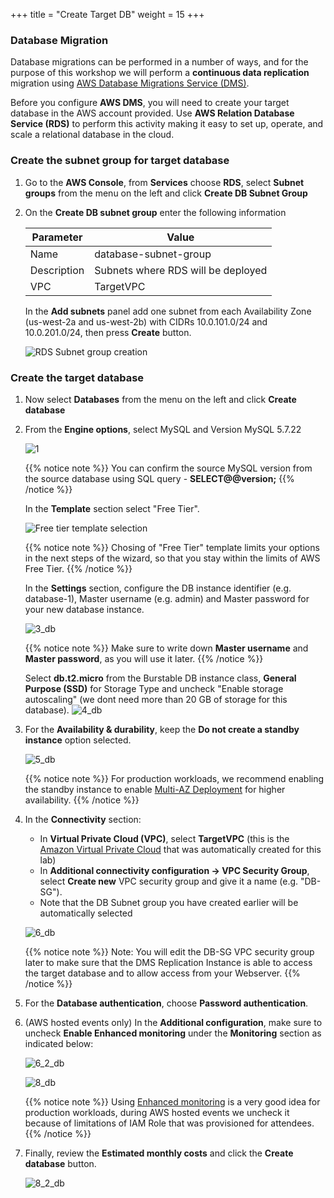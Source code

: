 +++
title = "Create Target DB"
weight = 15
+++

### Database Migration

Database migrations can be performed in a number of ways, and for the purpose of this workshop we will perform a **continuous data replication** migration using <a href="https://aws.amazon.com/dms/" target="_blank">AWS Database Migrations Service (DMS)</a>.

Before you configure **AWS DMS**, you will need to create your target database in the AWS account provided. Use **AWS Relation Database Service (RDS)** to perform this activity making it easy to set up, operate, and scale a relational database in the cloud.

### Create the subnet group for target database

1. Go to the **AWS Console**, from **Services** choose **RDS**, select **Subnet groups** from the menu on the left and click **Create DB Subnet Group**

2. On the **Create DB subnet group** enter the following information

    | Parameter           | Value                    |
    | ------------------- | ------------------------ |
    | Name                | database-subnet-group     |
    | Description         | Subnets where RDS will be deployed |
    | VPC      | TargetVPC            |

    In the **Add subnets** panel add one subnet from each Availability Zone (us-west-2a and us-west-2b) with CIDRs 10.0.101.0/24 and 10.0.201.0/24, then press **Create** button.

    ![RDS Subnet group creation](/db-mig/db-subnet-group.en.png)    

### Create the target database    

1. Now select **Databases** from the menu on the left and click **Create database**

2. From the **Engine options**, select MySQL and Version MySQL 5.7.22

    ![1](/db-mig/1.png)


    {{% notice note %}}
You can confirm the source MySQL version from the source database using SQL query - **SELECT@@version;**
{{% /notice %}}


    In the **Template** section select "Free Tier".

    ![Free tier template selection](/db-mig/create-db-select-template.en.png)

    {{% notice note %}}
Chosing of "Free Tier" template limits your options in the next steps of the wizard, so that you stay within the limits of AWS Free Tier.
{{% /notice %}}


    In the **Settings** section, configure the DB instance identifier (e.g. database-1), Master username (e.g. admin) and Master password for your new database instance.


    ![3_db](/db-mig/3_db.png)

    {{% notice note %}}
Make sure to write down **Master username** and **Master password**, as you will use it later.
{{% /notice %}}

    Select **db.t2.micro** from the Burstable DB instance class,  **General Purpose (SSD)** for Storage Type and uncheck "Enable storage autoscaling" (we dont need more than 20 GB of storage for this database).
    ![4_db](/db-mig/4_db.png)



1. For the **Availability & durability**, keep the **Do not create a standby instance** option selected.

    ![5_db](/db-mig/5_db.png)

    {{% notice note %}}
For production workloads, we recommend enabling the standby instance to enable <a href="https://docs.aws.amazon.com/AmazonRDS/latest/UserGuide/Concepts.MultiAZ.html" target="_blank">Multi-AZ Deployment</a> for higher availability.
{{% /notice %}}  

4. In the **Connectivity** section:

    * In **Virtual Private Cloud (VPC)**, select **TargetVPC** (this is the <a href="https://aws.amazon.com/vpc/" target="_blank">Amazon Virtual Private Cloud</a> that was automatically created for this lab)
    * In **Additional connectivity configuration -> VPC Security Group**, select **Create new** VPC security group and give it a name (e.g. "DB-SG").
    * Note that the DB Subnet group you have created earlier will be automatically selected

    ![6_db](/db-mig/6_db.png)


    {{% notice note %}}
Note: You will edit the DB-SG VPC security group later to make sure that the DMS Replication Instance is able to access the target database and to allow access from your Webserver.
{{% /notice %}}

5. For the **Database authentication**, choose **Password authentication**.
6. (AWS hosted events only) In the **Additional configuration**, make sure to uncheck **Enable Enhanced monitoring** under the **Monitoring** section as indicated below:

    ![6_2_db](/db-mig/6_2_db.png)


    ![8_db](/db-mig/8_db.png)

    {{% notice note %}}
Using <a href="https://docs.aws.amazon.com/AmazonRDS/latest/UserGuide/USER_Monitoring.OS.html" target="_blank">Enhanced monitoring</a> is a very good idea for production workloads, during AWS hosted events we uncheck it because of limitations of IAM Role that was provisioned for attendees.
{{% /notice %}}

6. Finally, review the **Estimated monthly costs** and click the **Create database** button.

   ![8_2_db](/db-mig/8_2_db.png)
